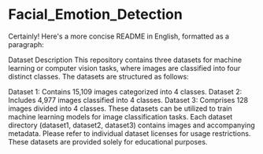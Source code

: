 # Facial_Emotion_Detection

Certainly! Here's a more concise README in English, formatted as a paragraph:

Dataset Description
This repository contains three datasets for machine learning or computer vision tasks, where images are classified into four distinct classes. The datasets are structured as follows:

Dataset 1: Contains 15,109 images categorized into 4 classes.
Dataset 2: Includes 4,977 images classified into 4 classes.
Dataset 3: Comprises 128 images divided into 4 classes.
These datasets can be utilized to train machine learning models for image classification tasks. Each dataset directory (dataset1, dataset2, dataset3) contains images and accompanying metadata. Please refer to individual dataset licenses for usage restrictions. These datasets are provided solely for educational purposes.
